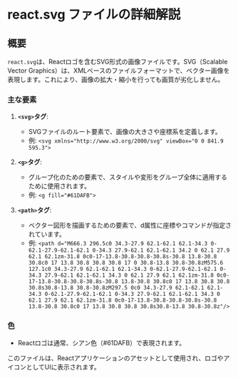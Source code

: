 
# react.svg ファイルの詳細解説

## 概要

`react.svg`は、Reactロゴを含むSVG形式の画像ファイルです。SVG（Scalable Vector Graphics）は、XMLベースのファイルフォーマットで、ベクター画像を表現します。これにより、画像の拡大・縮小を行っても画質が劣化しません。

### 主な要素

1. **`<svg>`タグ**:
    - SVGファイルのルート要素で、画像の大きさや座標系を定義します。
    - 例: `<svg xmlns="http://www.w3.org/2000/svg" viewBox="0 0 841.9 595.3">`

2. **`<g>`タグ**:
    - グループ化のための要素で、スタイルや変形をグループ全体に適用するために使用されます。
    - 例: `<g fill="#61DAFB">`

3. **`<path>`タグ**:
    - ベクター図形を描画するための要素で、d属性に座標やコマンドが指定されています。
    - 例: `<path d="M666.3 296.5c0 34.3-27.9 62.1-62.1 62.1-34.3 0-62.1-27.9-62.1-62.1 0-34.3 27.9-62.1 62.1-62.1 34.2 0 62.1 27.9 62.1 62.1zm-31.8 0c0-17-13.8-30.8-30.8-30.8s-30.8 13.8-30.8 30.8c0 17 13.8 30.8 30.8 30.8 17 0 30.8-13.8 30.8-30.8zM575.6 127.1c0 34.3-27.9 62.1-62.1 62.1-34.3 0-62.1-27.9-62.1-62.1 0-34.3 27.9-62.1 62.1-62.1 34.3 0 62.1 27.9 62.1 62.1zm-31.8 0c0-17-13.8-30.8-30.8-30.8s-30.8 13.8-30.8 30.8c0 17 13.8 30.8 30.8 30.8s30.8-13.8 30.8-30.8zM297.5 0c0 34.3-27.9 62.1-62.1 62.1-34.3 0-62.1-27.9-62.1-62.1 0-34.3 27.9-62.1 62.1-62.1 34.3 0 62.1 27.9 62.1 62.1zm-31.8 0c0-17-13.8-30.8-30.8-30.8s-30.8 13.8-30.8 30.8c0 17 13.8 30.8 30.8 30.8s30.8-13.8 30.8-30.8z"/>`

### 色

- Reactロゴは通常、シアン色（#61DAFB）で表現されます。

このファイルは、Reactアプリケーションのアセットとして使用され、ロゴやアイコンとしてUIに表示されます。
